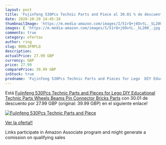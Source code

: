 ```yaml
---
layout: post
title: 'Fujinfeng 530Pcs Technic Parts and Piece al 30.01 % de descuento'
date: 2020-10-20 14:45:18
thumbnailImage: 'https://m.media-amazon.com/images/I/51rQ+j6OvtL._SL200_.jpg'
images: [ 'https://m.media-amazon.com/images/I/51rQ+j6OvtL._SL200_.jpg' ]
comments: true
category: ofertas
author: ring
slug: B08L3FRPLQ
description:
actualPrice: 27.99 GBP
currency: GBP
price: 27.99
comparePrice: 39.99 GBP
inStock: true
prodname: 'Fujinfeng 530Pcs Technic Parts and Pieces for Lego  DIY Educational Technic Parts Wheels Beams Pin Connector Bricks Parts'
---
```


Está [Fujinfeng 530Pcs Technic Parts and Pieces for Lego  DIY Educational Technic Parts Wheels Beams Pin Connector Bricks Parts](https://www.amazon.co.uk/dp/B08L3FRPLQ/?tag=tolees0a-21) con 30.01 de descuento por 27.99 GBP (original: 39.99 GBP) en el siguiente enlace!

[![Fujinfeng 530Pcs Technic Parts and Piece](https://m.media-amazon.com/images/I/51rQ+j6OvtL._SL200_.jpg)](https://www.amazon.co.uk/dp/B08L3FRPLQ/?tag=tolees0a-21)

[Ver la oferta!!](https://www.amazon.co.uk/dp/B08L3FRPLQ/?tag=tolees0a-21)

Links participate in Amazon Associate program and might generate a comission on qualifying sales



